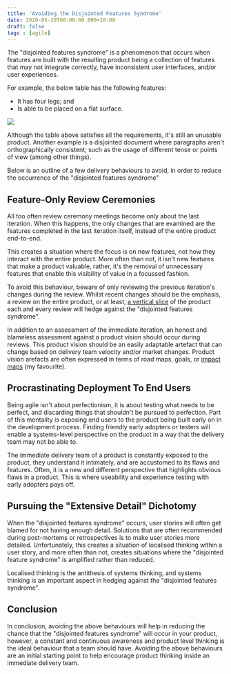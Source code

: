 ```yaml
---
title: 'Avoiding the Disjointed Features Syndrome'
date: 2020-05-20T00:00:00.000+10:00
draft: false
tags : [agile]
---
```


The "disjointed features syndrome" is a phenomenon that occurs when features
are built with the resulting product being a collection of features that may
not integrate correctly, have inconsistent user interfaces, and/or user
experiences.

For example, the below table has the following features:

- It has four legs; and
- Is able to be placed on a flat surface.

![](/images/table.png)

Although the table above satisfies all the requirements, it's still an
unusable product. Another example is a disjointed document where paragraphs
aren't orthographically consistent; such as the usage of different tense or
points of view (among other things).

Below is an outline of a few delivery behaviours to avoid, in order to reduce
the occurrence of the "disjointed features syndrome"

## Feature-Only Review Ceremonies

All too often review ceremony meetings become only about the last iteration.
When this happens, the only changes that are examined are the features completed
in the last iteration itself, instead of the entire product end-to-end.

This creates a situation where the focus is on new features, not how they
interact with the entire product. More often than not, it isn't new features
that make a product valuable, rather, it's the removal of unnecessary features
that enable this visibility of value in a focussed fashion.

To avoid this behaviour, beware of only reviewing the previous iteration's
changes during the review. Whilst recent changes should be the emphasis, a
review on the entire product, or at least,
[a vertical slice](https://en.wikipedia.org/wiki/Vertical_slice) of the product
each and every review will hedge against the "disjointed features syndrome".

In addition to an assessment of the immediate iteration, an honest and
blameless assessment against a product vision should occur during reviews.
This product vision should be an easily adaptable artefact that can change
based on delivery team velocity and/or market changes. Product vision arefacts
are often expressed in terms of road maps, goals,
or [impact maps](https://www.impactmapping.org) (my favourite).

## Procrastinating Deployment To End Users

Being agile isn't about perfectionism, it is about testing what needs to be
perfect, and discarding things that shouldn't be pursued to perfection.
Part of this mentality is exposing end users to the product being built early
on in the development process. Finding friendly early adopters or testers will
enable a systems-level perspective on the product in a way that the delivery
team may not be able to.

The immediate delivery team of a product is constantly exposed to the product,
they understand it intimately, and are accustomed to its flaws and features.
Often, it is a new and different perspective that highlights obvious flaws in
a product. This is where useability and experience testing with early adopters
pays off.

## Pursuing the "Extensive Detail" Dichotomy

When the "disjointed features syndrome" occurs, user stories will often get
blamed for not having enough detail. Solutions that are often recommended
during post-mortems or retrospectives is to make user stories more detailed.
Unfortunately, this creates a situation of localised thinking within a user
story, and more often than not, creates situations where the "disjointed feature
syndrome" is amplified rather than reduced.

Localised thinking is the antithesis of systems thinking, and systems thinking
is an important aspect in hedging against the "disjointed features syndrome".

## Conclusion

In conclusion, avoiding the above behaviours will help in reducing the chance
that the "disjointed features syndrome" will occur in your product, however,
a constant and continuous awareness and product level thinking is the ideal
behaviour that a team should have. Avoiding the above behaviours are an initial
starting point to help encourage product thinking inside an immediate delivery
team.
